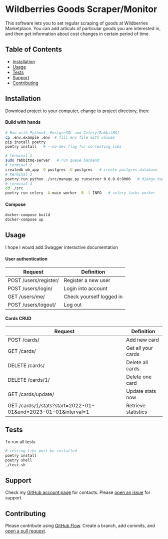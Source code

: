 # Wildberries Goods Scraper/Monitor

This software lets you to set regular scraping of goods at Wildberries Marketplace. 
You can add articuls of particular goods you are interested in, and then get information 
about cost changes in certain period of time.


## Table of Contents

- [Installation](#installation)
- [Usage](#usage)
- [Tests](#tests)
- [Support](#support)
- [Contributing](#contributing)

## Installation

Download project to your computer, change to project directory, then:

#### Build with hands
```sh
# Run with Python3, PostgreSQL and Celery[RabbitMQ]
cp .env.example .env  # fill env file with values
pip install poetry
poetry install   # --no-dev flag for no testing libs

# terminal 1
sudo rabbitmq-server   # run queue backend
# terminal 2
createdb wb_app -O postgres -U postgres   # create postgres database
# terminal 3
poetry run python ./src/manage.py runserver 0.0.0.0:8000   # django backend
# terminal 4
cd ./src
poetry run celery -A main worker -B -l INFO   # celery tasks worker 
```

#### Compose
```sh
docker-compose build
docker-compose up
```

## Usage

I hope I would add Swagger interactive documentation

#### User authentication
|Request               | Definition                |
|----------------------|---------------------------|
|POST /users/register/ | Register a new user       |
|POST /users/login/    | Login into account        |
|GET /users/me/        | Check yourself logged in  |
|POST /users/logout/   | Log out                   | 


#### Cards CRUD
|Request                                                         |Definition           |
|----------------------------------------------------------------|---------------------|
|POST /cards/                                                    | Add new card        |
|GET /cards/                                                     | Get all your cards  |
|DELETE /cards/                                                  | Delete all cards    |
|DELETE /cards/1/                                                | Delete one card     |
|GET /cards/update/                                              | Update stats now    |
|GET /cards/1/stats?start=2022-01-01&end=2023-01-01&interval=1   | Retrieve statistics |


## Tests
To run all tests
```sh
# testing libs must be installed 
poetry install
poetry shell
./test.sh
```


## Support

Check my [GitHub account page](https://github.com/genndy007/) for contacts.
Please [open an issue](https://github.com/genndy007/wb_scraper/issues/new) for support.

## Contributing

Please contribute using [GitHub Flow](https://guides.github.com/introduction/flow/). 
Create a branch, add commits, and [open a pull request](https://github.com/genndy007/wb_scraper/compare/).
